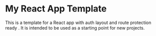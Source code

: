 My React App Template
=====================
This is a template for a React app with auth layout and route protection ready . It is intended to be used as a starting point for new projects.
